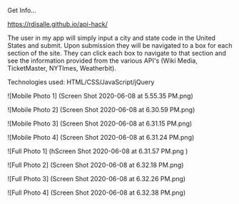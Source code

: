 Get Info...

https://rdisalle.github.io/api-hack/

The user in my app will simply input a city and state code in the United States and submit. Upon submission they will be navigated to a box for each section of the site. They can click each box to navigate to that section and see the information provided from the various API's (Wiki Media, TicketMaster, NYTImes, Weatherbit).

Technologies used: HTML/CSS/JavaScript/jQuery


![Mobile Photo 1]
(Screen Shot 2020-06-08 at 5.55.35 PM.png)

![Mobile Photo 2]
(Screen Shot 2020-06-08 at 6.30.59 PM.png)

![Mobile Photo 3]
(Screen Shot 2020-06-08 at 6.31.15 PM.png)

![Mobile Photo 4]
(Screen Shot 2020-06-08 at 6.31.24 PM.png)

![Full Photo 1]
(hScreen Shot 2020-06-08 at 6.31.57 PM.png	)

![Full Photo 2]
(Screen Shot 2020-06-08 at 6.32.18 PM.png)

![Full Photo 3]
(Screen Shot 2020-06-08 at 6.32.26 PM.png)

![Full Photo 4]
(Screen Shot 2020-06-08 at 6.32.38 PM.png)

